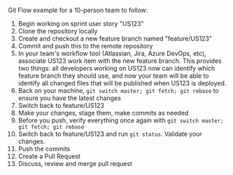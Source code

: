 Git Flow example for a 10-person team to follow:

1. Begin working on sprint user story "US123"
1. Clone the repository locally
1. Create and checkout a new feature branch named "feature/US123"
1. Commit and push this to the remote repository 
1. In your team's workflow tool (Atlassian, Jira, Azure DevOps, etc), 
associate US123 work item with the new feature branch. 
This provides two things: all developers working on
US123 now can identify which feature branch they should use,
and now your team will be able to identify all changed files
that will be published when US123 is deployed.  
2. Back on your machine, 
`git switch master; git fetch; git rebase` 
to ensure you have the latest changes
1. Switch back to feature/US123
4. Make your changes, stage them, make commits as needed
1. Before you push, verify everything once again with 
`git switch master; git fetch; git rebase`
1. Switch back to feature/US123 and run `git status`. Validate
your changes. 
6. Push the commits
7. Create a Pull Request
8. Discuss, review and merge pull request
